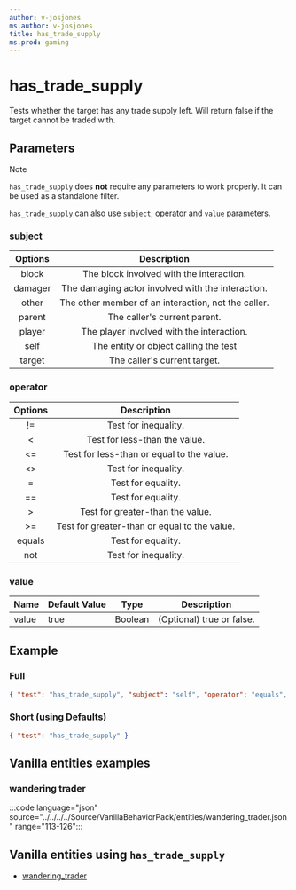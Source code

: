 ```yaml
---
author: v-josjones
ms.author: v-josjones
title: has_trade_supply
ms.prod: gaming
---
```


# has_trade_supply

Tests whether the target has any trade supply left. Will return false if the target cannot be traded with.

## Parameters

> [!Note]
> `has_trade_supply` does **not** require any parameters to work properly. It can be used as a standalone filter.
>
> `has_trade_supply` can also use `subject`, [operator](../Definitions/NestedTables/operator.md) and `value` parameters.

### subject

| Options| Description |
|:-----------:|:-----------:|
| block| The block involved with the interaction. |
| damager| The damaging actor involved with the interaction. |
| other| The other member of an interaction, not the caller. |
| parent| The caller's current parent. |
| player| The player involved with the interaction. |
| self| The entity or object calling the test |
| target| The caller's current target. |

### operator

| Options| Description |
|:-----------:|:-----------:|
| !=| Test for inequality. |
| <| Test for less-than the value. |
| <=| Test for less-than or equal to the value. |
| <>| Test for inequality. |
| =| Test for equality. |
| ==| Test for equality. |
| >| Test for greater-than the value. |
| >=| Test for greater-than or equal to the value. |
| equals| Test for equality. |
| not| Test for inequality. |

### value

|Name |Default Value  |Type  |Description  |
|---------|---------|---------|---------|
|value |true |Boolean |(Optional) true or false. |

## Example

### Full

```json
{ "test": "has_trade_supply", "subject": "self", "operator": "equals", "value": "true" }
```

### Short (using Defaults)

```json
{ "test": "has_trade_supply" }
```

## Vanilla entities examples

### wandering trader

:::code language="json" source="../../../../Source/VanillaBehaviorPack/entities/wandering_trader.json" range="113-126":::

## Vanilla entities using `has_trade_supply`

- [wandering_trader](../../../../Source/VanillaBehaviorPack_Snippets/entities/wandering_trader.md)
